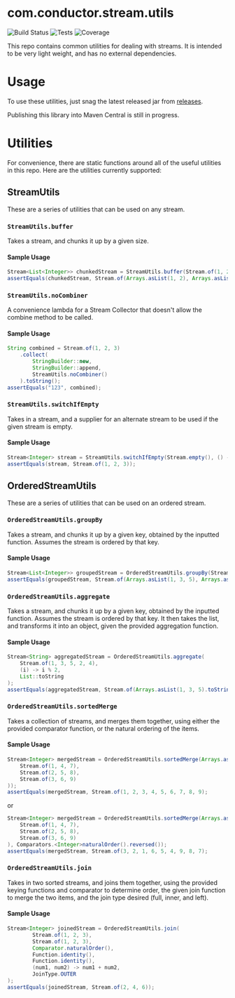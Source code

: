 com.conductor.stream.utils
==========================
![Build Status](https://shields.us-east-1.conductor.sh/jenkins/j/http/jenkins-release.infra.us-east-1.conductor.sh/libraries/stream-utils.svg)
![Tests](https://shields.us-east-1.conductor.sh/jenkins/s/http/jenkins-release.infra.us-east-1.conductor.sh/libraries/stream-utils.svg)
![Coverage](https://shields.us-east-1.conductor.sh/jenkins/t/http/jenkins-release.infra.us-east-1.conductor.sh/libraries/stream-utils.svg)

This repo contains common utilities for dealing with streams. It is intended to be very light weight, and has no external dependencies.

# Usage
To use these utilities, just snag the latest released jar from [releases](https://github.com/Conductor/stream-utils/releases).

Publishing this library into Maven Central is still in progress.

# Utilities
For convenience, there are static functions around all of the useful utilities in this repo. Here are the utilities currently supported:

## StreamUtils
These are a series of utilities that can be used on any stream.

### `StreamUtils.buffer`
Takes a stream, and chunks it up by a given size.

#### Sample Usage
```java
Stream<List<Integer>> chunkedStream = StreamUtils.buffer(Stream.of(1, 2, 3, 4), 2);
assertEquals(chunkedStream, Stream.of(Arrays.asList(1, 2), Arrays.asList(3, 4));
```

### `StreamUtils.noCombiner`
A convenience lambda for a Stream Collector that doesn't allow the combine method to be called.

#### Sample Usage
```java
String combined = Stream.of(1, 2, 3)
    .collect(
        StringBuilder::new,
        StringBuilder::append,
        StreamUtils.noCombiner()
    ).toString();
assertEquals("123", combined);
```

### `StreamUtils.switchIfEmpty`
Takes in a stream, and a supplier for an alternate stream to be used if the given stream is empty.

#### Sample Usage
```java
Stream<Integer> stream = StreamUtils.switchIfEmpty(Stream.empty(), () -> Stream.of(1, 2, 3));
assertEquals(stream, Stream.of(1, 2, 3));
```

## OrderedStreamUtils
These are a series of utilities that can be used on an ordered stream.

### `OrderedStreamUtils.groupBy`
Takes a stream, and chunks it up by a given key, obtained by the inputted function. Assumes the stream is ordered by that key.

#### Sample Usage
```java
Stream<List<Integer>> groupedStream = OrderedStreamUtils.groupBy(Stream.of(1, 3, 5, 2, 4), (i) -> i % 2);
assertEquals(groupedStream, Stream.of(Arrays.asList(1, 3, 5), Arrays.asList(2, 4));
```

### `OrderedStreamUtils.aggregate`
Takes a stream, and chunks it up by a given key, obtained by the inputted function. Assumes the stream is ordered by that key.
It then takes the list, and transforms it into an object, given the provided aggregation function.

#### Sample Usage
```java
Stream<String> aggregatedStream = OrderedStreamUtils.aggregate(
    Stream.of(1, 3, 5, 2, 4),
    (i) -> i % 2,
    List::toString
);
assertEquals(aggregatedStream, Stream.of(Arrays.asList(1, 3, 5).toString(), Arrays.asList(2, 4).toString());
```

### `OrderedStreamUtils.sortedMerge`
Takes a collection of streams, and merges them together, using either the provided comparator function, or the natural ordering of the items.

#### Sample Usage
```java
Stream<Integer> mergedStream = OrderedStreamUtils.sortedMerge(Arrays.asList(
    Stream.of(1, 4, 7),
    Stream.of(2, 5, 8),
    Stream.of(3, 6, 9)
));
assertEquals(mergedStream, Stream.of(1, 2, 3, 4, 5, 6, 7, 8, 9);
```
or
```java
Stream<Integer> mergedStream = OrderedStreamUtils.sortedMerge(Arrays.asList(
    Stream.of(1, 4, 7),
    Stream.of(2, 5, 8),
    Stream.of(3, 6, 9)
), Comparators.<Integer>naturalOrder().reversed());
assertEquals(mergedStream, Stream.of(3, 2, 1, 6, 5, 4, 9, 8, 7);
```

### `OrderedStreamUtils.join`
Takes in two sorted streams, and joins them together, using the provided keying functions and comparator to determine order, the given join function to merge the two items, and the join type desired (full, inner, and left).

#### Sample Usage
```java
Stream<Integer> joinedStream = OrderedStreamUtils.join(
        Stream.of(1, 2, 3),
        Stream.of(1, 2, 3),
        Comparator.naturalOrder(),
        Function.identity(),
        Function.identity(),
        (num1, num2) -> num1 + num2,
        JoinType.OUTER
);
assertEquals(joinedStream, Stream.of(2, 4, 6));
```

